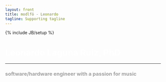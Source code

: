 ```yaml
---
layout: front
title: modlfö - Leonardo
tagline: Supporting tagline
---
```

{% include JB/setup %}

<style type="text/css">
  #wrap {
  	background-color: #000000;
    background: url(assets/images/back_alpha.png) center center fixed;
	-webkit-background-size: cover;
	-moz-background-size: cover;
	-o-background-size: cover;
	background-size: cover;
    width:100%;
    height: 100%;
  }
  .navbar {
    margin: 0px;
  }
  h1 {
    color : white;
  }
  h3 {
    color : #A0A0A0;
  }
</style>

# Leonardo Laguna Ruiz, PhD

---

### software/hardware engineer with a passion for music


